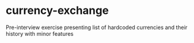 # currency-exchange
Pre-interview exercise presenting list of hardcoded currencies and their history with minor features

